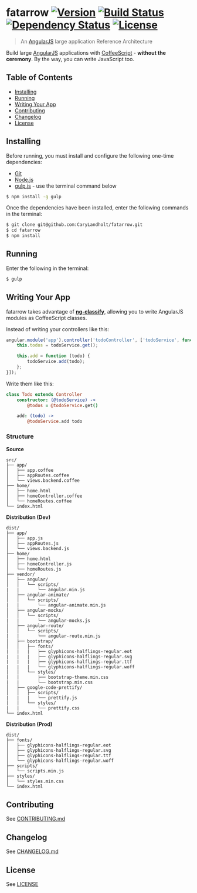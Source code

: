# fatarrow [![Version][version-image]][version-url] [![Build Status][build-image]][build-url] [![Dependency Status][dependencies-image]][dependencies-url] [![License][license-image]][license-url]
> An [AngularJS](http://angularjs.org/) large application Reference Architecture

Build large [AngularJS](http://angularjs.org/) applications with [CoffeeScript](http://coffeescript.org/) - **without the ceremony**.  By the way, you can write JavaScript too.


## Table of Contents
* [Installing](#installing)
* [Running](#running)
* [Writing Your App](#writing-your-app)
* [Contributing](#contributing)
* [Changelog](#changelog)
* [License](#license)


## Installing
Before running, you must install and configure the following one-time dependencies:

* [Git](http://git-scm.com/)
* [Node.js](http://nodejs.org/)
* [gulp.js](http://gulpjs.com/) - use the terminal command below
```bash
$ npm install -g gulp
```

Once the dependencies have been installed, enter the following commands in the terminal:
```bash
$ git clone git@github.com:CaryLandholt/fatarrow.git
$ cd fatarrow
$ npm install
```


## Running
Enter the following in the terminal:
```bash
$ gulp
```


## Writing Your App
fatarrow takes advantage of **[ng-classify](https://github.com/CaryLandholt/ng-classify)**, allowing you to write AngularJS modules as CoffeeScript classes.

Instead of writing your controllers like this:
```javascript
angular.module('app').controller('todoController', ['todoService', function (todoService) {
	this.todos = todoService.get();

	this.add = function (todo) {
		todoService.add(todo);
	};
}]);
```

Write them like this:
```coffee
class Todo extends Controller
	constructor: (@todoService) ->
		@todos = @todoService.get()

	add: (todo) ->
		@todoService.add todo
```


### Structure
**Source**
```
src/
├── app/
│   ├── app.coffee
│   ├── appRoutes.coffee
│   └── views.backend.coffee
├── home/
│   ├── home.html
│   ├── homeController.coffee
│   └── homeRoutes.coffee
└── index.html
```

**Distribution (Dev)**
```
dist/
├── app/
│   ├── app.js
│   ├── appRoutes.js
│   └── views.backend.js
├── home/
│   ├── home.html
│   ├── homeController.js
│   └── homeRoutes.js
├── vendor/
│   ├── angular/
│   │   └── scripts/
|   |       └── angular.min.js
│   ├── angular-animate/
│   │   └── scripts/
|   |       └── angular-animate.min.js
│   ├── angular-mocks/
│   │   └── scripts/
|   |       └── angular-mocks.js
│   ├── angular-route/
│   │   └── scripts/
|   |       └── angular-route.min.js
│   ├── bootstrap/
│   │   ├── fonts/
|   |   |   ├── glyphicons-halflings-regular.eot
|   |   |   ├── glyphicons-halflings-regular.svg
|   |   |   ├── glyphicons-halflings-regular.ttf
|   |   |   └── glyphicons-halflings-regular.woff
│   │   └── styles/
|   |       ├── bootstrap-theme.min.css
|   |       └── bootstrap.min.css
│   ├── google-code-prettify/
│   │   ├── scripts/
|   |   |   └── prettify.js
│   │   └── styles/
|   |       └── prettify.css
└── index.html
```

**Distribution (Prod)**
```
dist/
├── fonts/
│   ├── glyphicons-halflings-regular.eot
│   ├── glyphicons-halflings-regular.svg
│   ├── glyphicons-halflings-regular.ttf
│   └── glyphicons-halflings-regular.woff
├── scripts/
│   └── scripts.min.js
├── styles/
│   └── styles.min.css
└── index.html
```


## Contributing
See [CONTRIBUTING.md](CONTRIBUTING.md)


## Changelog
See [CHANGELOG.md](CHANGELOG.md)


## License
See [LICENSE](LICENSE)


[build-image]:            http://img.shields.io/travis/CaryLandholt/fatarrow.svg?style=flat
[build-url]:              http://travis-ci.org/CaryLandholt/fatarrow

[dependencies-image]:     http://img.shields.io/gemnasium/CaryLandholt/fatarrow.svg?style=flat
[dependencies-url]:       https://gemnasium.com/CaryLandholt/fatarrow

[license-image]:          http://img.shields.io/badge/license-MIT-blue.svg?style=flat
[license-url]:            LICENSE

[version-image]:          http://img.shields.io/github/tag/CaryLandholt/fatarrow.svg?style=flat
[version-url]:            https://github.com/CaryLandholt/fatarrow/tags